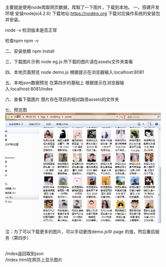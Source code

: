主要就是使用node爬取网页数据，爬取了一下图片，下载到本地。
一、搭建开发环境
安装nodejs(4.2.6)
下载地址:https://nodejs.org 下载对应操作系统的安装包并安装。

node -v
检测版本是否正常

检查npm
npm -v

二、安装依赖
npm install

三、下载图片示例
node eg.js
所下载的图片请在assets文件夹查看

四、本地页面预览
node demo.js
根据提示在浏览器输入:localhost:8081

五、本地json数据预览
在第四步的基础上
根据提示在浏览器输入:localhost:8081/index

六、查看下载图片
图片存在项目的相对路径assets的文件夹

七、预览图
![预览图](https://raw.githubusercontent.com/ght5935/nodeImg/master/assets/1.png)

注：为了可以下载更多的图片，可以手动更改demo.js中 page 的值，然后重启服务（第四步）

<br/>
/index返回取到json
<br/>
/index.html在网页上显示图片
